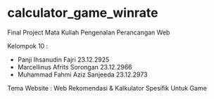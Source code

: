 # calculator_game_winrate
Final Project Mata Kuliah Pengenalan Perancangan Web

Kelompok 10 :

- Panji Ihsanudin Fajri 23.12.2925
- Marcellinus Afrits Sorongan  23.12.2966
- Muhammad Fahmi Aziz Sanjeeda 23.12.2973

Tema Website : Web Rekomendasi & Kalkulator Spesifik Untuk Game
